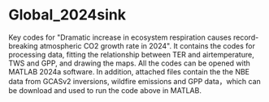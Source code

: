 # Global_2024sink

Key codes for "Dramatic increase in ecosystem respiration causes record-breaking atmospheric CO2 growth rate in 2024". It contains the codes for processing data, fitting the relationship between TER and airtemperature, TWS and GPP, and drawing the maps. All the codes can be opened with MATLAB 2024a software. In addition, attached files contain the the NBE data from GCASv2 inversions, wildfire emissions and GPP data，which can be download and used to run the code above in MATLAB.
